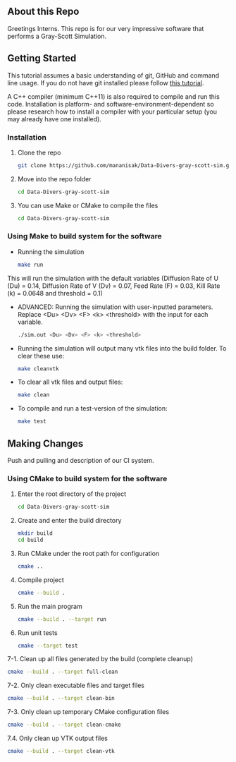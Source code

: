 ## About this Repo

Greetings Interns. This repo is for our very impressive software that performs a Gray-Scott Simulation.

## Getting Started

This tutorial assumes a basic understanding of git, GitHub and command line usage. If you do not have git installed please follow <a href="https://git-scm.com/book/en/v2/Getting-Started-Installing-Git">this tutorial</a>.

A C++ compiler (minimum C++11) is also required to compile and run this code. Installation is platform- and software-environment-dependent so please research how to install a compiler with your particular setup (you may already have one installed).

### Installation

1. Clone the repo
   ```sh
   git clone https://github.com/mananisak/Data-Divers-gray-scott-sim.git
   ```
2. Move into the repo folder
   ```sh
   cd Data-Divers-gray-scott-sim
   ```
3. You can use Make or CMake to compile the files
   ```sh
   cd Data-Divers-gray-scott-sim
   ```

### Using Make to build system for the software
* Running the simulation
   ```sh
   make run
   ```
This will run the simulation with the default variables (Diffusion Rate of U (Du) = 0.14, Diffusion Rate of V (Dv) = 0.07, Feed Rate (F) = 0.03, Kill Rate (k) = 0.0648 and threshold = 0.1)

* ADVANCED: Running the simulation with user-inputted parameters. Replace \<Du\> \<Dv\> \<F\> \<k\> \<threshold\> with the input for each variable.
   ```sh
   ./sim.out <Du> <Dv> <F> <k> <threshold>
   ```
* Running the simulation will output many vtk files into the build folder. To clear these use:
   ```sh
   make cleanvtk
   ```
* To clear all vtk files and output files:
   ```sh
   make clean
   ```
* To compile and run a test-version of the simulation:
   ```sh
   make test
   ```

## Making Changes

Push and pulling and description of our CI system.


### Using CMake to build system for the software

1. Enter the root directory of the project
   ```sh
   cd Data-Divers-gray-scott-sim
   ```
2. Create and enter the build directory
   ```sh
   mkdir build
   cd build
   ```
3. Run CMake under the root path for configuration
   ```sh
   cmake ..
   ```
4. Compile project
   ```sh
   cmake --build .
   ```
5. Run the main program
   ```sh
   cmake --build . --target run
   ```
6. Run unit tests
   ```sh
   cmake --target test
   ```
7-1. Clean up all files generated by the build (complete cleanup)
   ```sh
   cmake --build . --target full-clean
   ```
7-2. Only clean executable files and target files
   ```sh
   cmake --build . --target clean-bin
   ```
7-3. Only clean up temporary CMake configuration files
   ```sh
   cmake --build . --target clean-cmake
   ```
7.4. Only clean up VTK output files
   ```sh
   cmake --build . --target clean-vtk
   ```
